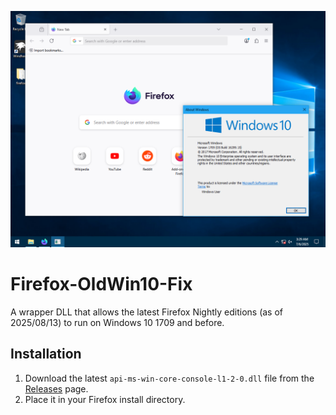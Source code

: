 ![Screenshot](screenshot.png)

# Firefox-OldWin10-Fix
A wrapper DLL that allows the latest Firefox Nightly editions (as of 2025/08/13) to run on
Windows 10 1709 and before.

## Installation
1. Download the latest `api-ms-win-core-console-l1-2-0.dll` file from the
   [Releases](https://github.com/aubymori/Firefox-OldWin10-Fix/releases) page.
2. Place it in your Firefox install directory.